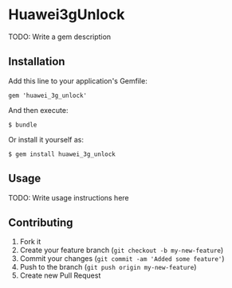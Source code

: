# Huawei3gUnlock

TODO: Write a gem description

## Installation

Add this line to your application's Gemfile:

    gem 'huawei_3g_unlock'

And then execute:

    $ bundle

Or install it yourself as:

    $ gem install huawei_3g_unlock

## Usage

TODO: Write usage instructions here

## Contributing

1. Fork it
2. Create your feature branch (`git checkout -b my-new-feature`)
3. Commit your changes (`git commit -am 'Added some feature'`)
4. Push to the branch (`git push origin my-new-feature`)
5. Create new Pull Request
